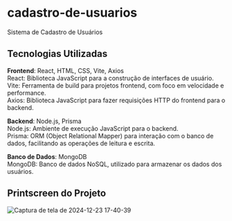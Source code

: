# cadastro-de-usuarios
Sistema de Cadastro de Usuários

## Tecnologias Utilizadas
__Frontend__: React, HTML, CSS, Vite, Axios  
  React: Biblioteca JavaScript para a construção de interfaces de usuário.  
  Vite: Ferramenta de build para projetos frontend, com foco em velocidade e performance.  
  Axios: Biblioteca JavaScript para fazer requisições HTTP do frontend para o backend.

__Backend__: Node.js, Prisma  
  Node.js: Ambiente de execução JavaScript para o backend.  
  Prisma: ORM (Object Relational Mapper) para interação com o banco de dados, facilitando as operações de leitura e escrita.

__Banco de Dados__: MongoDB  
  MongoDB: Banco de dados NoSQL, utilizado para armazenar os dados dos usuários.

## Printscreen do Projeto
![Captura de tela de 2024-12-23 17-40-39](https://github.com/user-attachments/assets/627711cc-3879-494d-9fe5-b1e158007e29)
